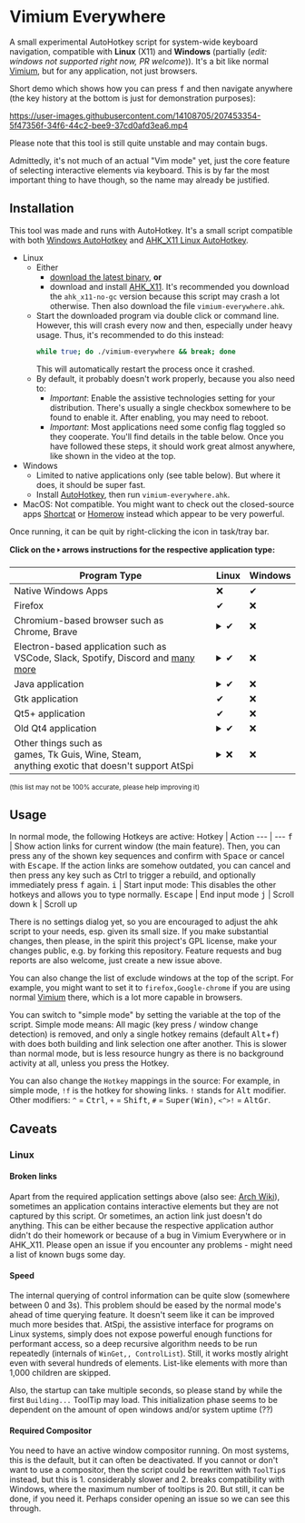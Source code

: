 # Vimium Everywhere

A small experimental AutoHotkey script for system-wide keyboard navigation, compatible with **Linux** (X11) and **Windows** (partially (*edit: windows not supported right now, PR welcome*)). It's a bit like normal [Vimium](https://github.com/philc/vimium), but for any application, not just browsers.

Short demo which shows how you can press <kbd>f</kbd> and then navigate anywhere (the key history at the bottom is just for demonstration purposes):

https://user-images.githubusercontent.com/14108705/207453354-5f47356f-34f6-44c2-bee9-37cd0afd3ea6.mp4

Please note that this tool is still quite unstable and may contain bugs.

Admittedly, it's not much of an actual "Vim mode" yet, just the core feature of selecting interactive elements via keyboard. This is by far the most important thing to have though, so the name may already be justified.

## Installation

This tool was made and runs with AutoHotkey. It's a small script compatible with both [Windows AutoHotkey](https://autohotkey.com/) and [AHK_X11 Linux AutoHotkey](https://github.com/phil294/AHK_X11/).

- Linux
    - Either
        - [download the latest binary](https://github.com/phil294/vimium-everywhere/releases), **or**
        - download and install [AHK_X11](https://github.com/phil294/AHK_X11/). It's recommended you download the `ahk_x11-no-gc` version because this script may crash a lot otherwise. Then also download the file `vimium-everywhere.ahk`.
    - Start the downloaded program via double click or command line. However, this will crash every now and then, especially under heavy usage. Thus, it's recommended to do this instead:
        ```bash
        while true; do ./vimium-everywhere && break; done
        ```
        This will automatically restart the process once it crashed.
    - By default, it probably doesn't work properly, because you also need to:
        - *Important*: Enable the assistive technologies setting for your distribution. There's usually a single checkbox somewhere to be found to enable it. After enabling, you may need to reboot.
        - *Important*: Most applications need some config flag toggled so they cooperate. You'll find details in the table below.
    Once you have followed these steps, it should work great almost anywhere, like shown in the video at the top.
- Windows
    - Limited to native applications only (see table below). But where it does, it should be super fast.
    - Install [AutoHotkey](https://autohotkey.com/), then run `vimium-everywhere.ahk`.
- MacOS: Not compatible. You might want to check out the closed-source apps [Shortcat](https://shortcat.app) or [Homerow](https://www.homerow.app) instead which appear to be very powerful.

Once running, it can be quit by right-clicking the icon in task/tray bar.

**Click on the 🢒 arrows instructions for the respective application type:**

Program Type | Linux | Windows
--- | --- | ---
Native Windows Apps | ❌ | ✔
Firefox | ✔ | ❌
Chromium-based browser such as<br>Chrome, Brave | <details><summary>✔</summary>Chrome needs two adjustments: 1. Set environment variable ACCESSIBILITY_ENABLED to value 1. You can e.g. enable this globally by adding another line with content ACCESSIBILITY_ENABLED=1 into the file /etc/environment and then restarting your computer. 2. Add argument --force-renderer-accessibility. You can do so by editing the program's "Desktop file", or starting it from command line and passing it there. Example to start Chrome with full support: `ACCESSIBILITY_ENABLED=1 chrome --force-renderer-accessibility`<br><br>Theoretically, you can instead also enable the accessibility options inside chrome://accessibility but this does not seem to work reliably.</details></div> | ❌
Electron-based application such as<br>VSCode, Slack, Spotify, Discord and [many more](https://www.electronjs.org/apps) | <details><summary>✔</summary>For each of those applications, you need to set the same adjustments like for Chrome (please click cell above). Some may offer a convenience settings flag too.</details> | ❌
Java application | <details><summary>✔</summary>You need to install the ATK bridge: For Debian/Ubuntu-based systems, this is `apt install libatk-wrapper-java`. For Arch Linux based ones, it's `java-atk-wrapper-openjdk8` (depending on the Java version).</details> | ❌
Gtk application | ✔ | ❌
Qt5+ application | ✔ | ❌
Old Qt4 application | <details><summary>✔</summary>In the rare case the window is an exotic, old application built with Qt4, such as some programs that haven't been maintained since 2015, you need to install `qt-at-spi`.</details> | ❌
Other things such as<br>games, Tk Guis, Wine, Steam,<br>anything exotic that doesn't support AtSpi | <details><summary>❌</summary>No chance to get them to work. For some others, according to the internet, these following environment variables may also help: `GNOME_ACCESSIBILITY=1`, `QT_ACCESSIBILITY=1`, `GTK_MODULES=gail:atk-bridge` and `QT_LINUX_ACCESSIBILITY_ALWAYS_ON=1`. This is probably only relevant for outdated programs too, if ever.<br><br>If you're unsure about the state of some program, please open an issue so we can investigate.</details> | ❌

<sub>(this list may not be 100% accurate, please help improving it)</sub>

## Usage

In normal mode, the following Hotkeys are active:
Hotkey | Action
--- | ---
<kbd>f</kbd> | Show action links for current window (the main feature). Then, you can press any of the shown key sequences and confirm with <kbd>Space</kbd> or cancel with <kbd>Escape</kbd>. If the action links are somehow outdated, you can cancel and then press any key such as Ctrl to trigger a rebuild, and optionally immediately press <kbd>f</kbd> again.
<kbd>i</kbd> | Start input mode: This disables the other hotkeys and allows you to type normally.
<kbd>Escape</kbd> | End input mode
<kbd>j</kbd> | Scroll down
<kbd>k</kbd> | Scroll up

There is no settings dialog yet, so you are encouraged to adjust the ahk script to your needs, esp. given its small size. If you make substantial changes, then please, in the spirit this project's GPL license, make your changes public, e.g. by forking this repository. Feature requests and bug reports are also welcome, just create a new issue above.

You can also change the list of exclude windows at the top of the script. For example, you might want to set it to `firefox,Google-chrome` if you are using normal [Vimium](https://github.com/philc/vimium) there, which is a lot more capable in browsers.

You can switch to "simple mode" by setting the variable at the top of the script. Simple mode means: All magic (key press / window change detection) is removed, and only a single hotkey remains (default <kbd>Alt</kbd>+<kbd>f</kbd>) with does both building and link selection one after another. This is slower than normal mode, but is less resource hungry as there is no background activity at all, unless you press the Hotkey.

You can also change the `Hotkey` mappings in the source: For example, in simple mode, `!f` is the hotkey for showing links. `!` stands for <kbd>Alt</kbd> modifier. Other modifiers: `^` = <kbd>Ctrl</kbd>, `+` = <kbd>Shift</kbd>, `#` = <kbd>Super(Win)</kbd>, `<^>!` = <kbd>AltGr</kbd>.

## Caveats

### Linux

#### Broken links

Apart from the required application settings above (also see: [Arch Wiki](https://wiki.archlinux.org/title/Install_Arch_Linux_with_accessibility_options#Troubleshooting)), sometimes an application contains interactive elements but they are not captured by this script. Or sometimes, an action link just doesn't do anything. This can be either because the respective application author didn't do their homework or because of a bug in Vimium Everywhere or in AHK_X11. Please open an issue if you encounter any problems - might need a list of known bugs some day.

#### Speed

The internal querying of control information can be quite slow (somewhere between 0 and 3s). This problem should be eased by the normal mode's ahead of time querying feature. It doesn't seem like it can be improved much more besides that. AtSpi, the assistive interface for programs on Linux systems, simply does not expose powerful enough functions for performant access, so a deep recursive algorithm needs to be run repeatedly (internals of `WinGet,, ControlList`). Still, it works mostly alright even with several hundreds of elements. List-like elements with more than 1,000 children are skipped.

Also, the startup can take multiple seconds, so please stand by while the first `Building...` ToolTip may load. This initialization phase seems to be dependent on the amount of open windows and/or system uptime (??)

#### Required Compositor

You need to have an active window compositor running. On most systems, this is the default, but it can often be deactivated. If you cannot or don't want to use a compositor, then the script could be rewritten with `ToolTip`s instead, but this is 1. considerably slower and 2. breaks compatibility with Windows, where the maximum number of tooltips is 20. But still, it can be done, if you need it. Perhaps consider opening an issue so we can see this through.
